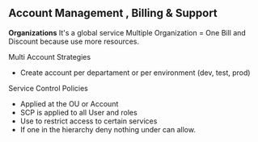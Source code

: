 ## Account Management , Billing & Support

**Organizations**
It's a global service
Multiple Organization = One Bill and Discount because use more resources.

Multi Account Strategies
- Create account per departament or per environment (dev, test, prod)

Service Control Policies
- Applied at the OU or Account
- SCP is applied to all User and roles
- Use to restrict access to certain services
- If one in the hierarchy deny nothing under can allow.

